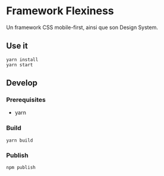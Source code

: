 # Framework Flexiness

Un framework CSS mobile-first, ainsi que son Design System.

## Use it

```shell
yarn install
yarn start
```

## Develop

### Prerequisites

- yarn

### Build

```shell
yarn build
```

### Publish

```shell
npm publish
```

